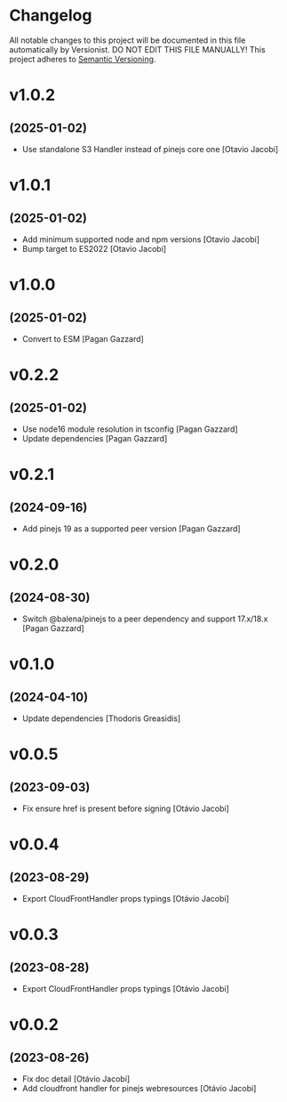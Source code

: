 # Changelog

All notable changes to this project will be documented in this file
automatically by Versionist. DO NOT EDIT THIS FILE MANUALLY!
This project adheres to [Semantic Versioning](http://semver.org/).

# v1.0.2
## (2025-01-02)

* Use standalone S3 Handler instead of pinejs core one [Otavio Jacobi]

# v1.0.1
## (2025-01-02)

* Add minimum supported node and npm versions [Otavio Jacobi]
* Bump target to ES2022 [Otavio Jacobi]

# v1.0.0
## (2025-01-02)

* Convert to ESM [Pagan Gazzard]

# v0.2.2
## (2025-01-02)

* Use node16 module resolution in tsconfig [Pagan Gazzard]
* Update dependencies [Pagan Gazzard]

# v0.2.1
## (2024-09-16)

* Add pinejs 19 as a supported peer version [Pagan Gazzard]

# v0.2.0
## (2024-08-30)

* Switch @balena/pinejs to a peer dependency and support 17.x/18.x [Pagan Gazzard]

# v0.1.0
## (2024-04-10)

* Update dependencies [Thodoris Greasidis]

# v0.0.5
## (2023-09-03)

* Fix ensure href is present before signing [Otávio Jacobi]

# v0.0.4
## (2023-08-29)

* Export CloudFrontHandler props typings [Otávio Jacobi]

# v0.0.3
## (2023-08-28)

* Export CloudFrontHandler props typings [Otávio Jacobi]

# v0.0.2
## (2023-08-26)

* Fix doc detail [Otávio Jacobi]
* Add cloudfront handler for pinejs webresources [Otávio Jacobi]
